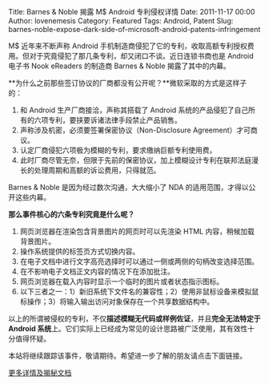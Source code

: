 Title: Barnes & Noble 揭露 M$ Android 专利侵权详情
Date: 2011-11-17 00:00
Author: lovenemesis
Category: Featured
Tags: Android, Patent
Slug: barnes-noble-expose-dark-side-of-microsoft-android-patents-infringement

M$ 近年来不断声称 Android
手机制造商侵犯了它的专利，收取高额专利授权费用。但对于究竟侵犯了那几条专利，却又闭口不谈。近日连锁书商也是
Android 电子书 Nook eReaders 的制造商 Barnes & Noble 揭露了其中的内幕。

**为什么之前那些签订协议的厂商都没有公开呢？**微软采取的方式是这样子的：

1.  和 Android 生产厂商接洽，声称其搭载了 Android
    系统的产品侵犯了自己所有的六项专利，要挟要诉诸法律手段禁止产品销售。
2.  声称涉及机密，必须要签署保密协议（Non-Disclosure
    Agreement）才可商议。
3.  认定厂商侵犯六项极为模糊的专利，要求缴纳巨额专利使用费。
4.  此时厂商尽管无奈，但限于先前的保密协议，加上模糊设计专利在联邦法庭漫长的处理周期和高额的诉讼费用，只得就范。

Barnes & Noble 是因为经过数次沟通，大大缩小了 NDA
的适用范围，才得以公开这些内幕。

**那么事件核心的六条专利究竟是什么呢？**

1.  网页浏览器在渲染包含背景图片的网页时可以先渲染 HTML
    内容，稍候加载背景图片。
2.  操作系统提供的标签页方式切换内容。
3.  在电子文档中进行文字高亮选择时可以通过一侧或两侧的句柄改变选择范围。
4.  在不影响电子文档正文内容的情况下在添加批注。
5.  网页浏览器在载入内容时显示一个临时的图片或者状态指示图标。
6.  以下三者之一：1）新旧系统下文件名的兼容性；2）使用非鼠标设备来模拟鼠标操作；3）将输入输出访问对象保存在一个共享数据结构中。

以上的所谓被侵权的专利，不仅**描述模糊无代码或样例佐证**，并且**完全无法特定于
Android
系统**上。它们实际上已经成为常见的设计思路被广泛使用，其有效性十分值得怀疑。

本站将继续跟踪该事件，敬请期待。希望进一步了解的朋友请点击下面链接。

[更多详情及揭秘文档](http://www.groklaw.net/article.php?story=2011111122291296)
